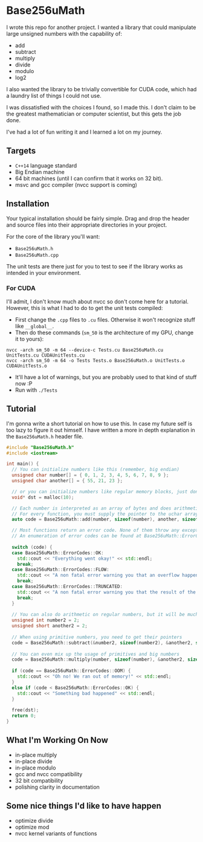 # Base256uMath

I wrote this repo for another project.
I wanted a library that could manipulate large unsigned numbers with the capability of:
- add
- subtract
- multiply
- divide
- modulo
- log2

I also wanted the library to be trivially convertible for CUDA code, which had a laundry list of things I could not use.

I was dissatisfied with the choices I found, so I made this. I don't claim to be the greatest mathematician or computer scientist, but this gets the job done.

I've had a lot of fun writing it and I learned a lot on my journey.

## Targets
- `C++14` language standard
- Big Endian machine
- 64 bit machines (until I can confirm that it works on 32 bit).
- msvc and gcc compiler (nvcc support is coming)

## Installation
Your typical installation should be fairly simple. Drag and drop the header and source files into their appropriate directories in your project.

For the core of the library you'll want:
- `Base256uMath.h`
- `Base256uMath.cpp`

The unit tests are there just for you to test to see if the library works as intended in your environment.

### For CUDA
I'll admit, I don't know much about nvcc so don't come here for a tutorial. However, this is what I had to do to get the unit tests compiled:

- First change the `.cpp` files to `.cu` files. Otherwise it won't recognize stuff like `__global__`.
- Then do these commands (`sm_50` is the architecture of my GPU, change it to yours):
```
nvcc -arch sm_50 -m 64 --device-c Tests.cu Base256uMath.cu UnitTests.cu CUDAUnitTests.cu
nvcc -arch sm_50 -m 64 -o Tests Tests.o Base256uMath.o UnitTests.o CUDAUnitTests.o
```
- It'll have a lot of warnings, but you are probably used to that kind of stuff now :P
- Run with `./Tests`

## Tutorial
I'm gonna write a short tutorial on how to use this. In case my future self is too lazy to figure it out himself.
I have written a more in depth explanation in the `Base256uMath.h` header file.

```c++
#include "Base256uMath.h"
#include <iostream>

int main() {
  // You can initialize numbers like this (remember, big endian)
  unsigned char number[] = { 0, 1, 2, 3, 4, 5, 6, 7, 8, 9 };
  unsigned char another[] = { 55, 21, 23 };

  // or you can initialize numbers like regular memory blocks, just don't forget to delete them afterwards
  void* dst = malloc(10);

  // Each number is interpreted as an array of bytes and does arithmetic on them in base 256.
  // For every function, you must supply the pointer to the uchar array and the size of it.
  auto code = Base256uMath::add(number, sizeof(number), another, sizeof(another), dst, 10);

  // Most functions return an error code. None of them throw any exceptions.
  // An enumeration of error codes can be found at Base256uMath::ErrorCodes
  
  switch (code) {
  case Base256uMath::ErrorCodes::OK:
    std::cout << "Everything went okay!" << std::endl;
    break;
  case Base256uMath::ErrorCodes::FLOW:
    std::cout << "A non fatal error warning you that an overflow happened." << std::endl;
    break;
  case Base256uMath::ErrorCodes::TRUNCATED:
    std::cout << "A non fatal error warning you that the result of the operation *may* be truncated." << std::endl;
    break;
  }
  
  // You can also do arithmetic on regular numbers, but it will be much slower than normal arithmetic
  unsigned int number2 = 2;
  unsigned short another2 = 2;
  
  // When using primitive numbers, you need to get their pointers
  code = Base256uMath::subtract(&number2, sizeof(number2), &another2, sizeof(another2), dst, 10);
  
  // You can even mix up the usage of primitives and big numbers
  code = Base256uMath::multiply(number, sizeof(number), &another2, sizeof(another2), dst, 10);
  
  if (code == Base256uMath::ErrorCodes::OOM) {
    std::cout << "Oh no! We ran out of memory!" << std::endl;
  }
  else if (code < Base256uMath::ErrorCodes::OK) {
    std::cout << "Something bad happened" << std::endl;
  }
  
  free(dst);
  return 0;
}
```

## What I'm Working On Now
- in-place multiply
- in-place divide
- in-place modulo
- gcc and nvcc compatibility
- 32 bit compatibility
- polishing clarity in documentation

## Some nice things I'd like to have happen
- optimize divide
- optimize mod
- nvcc kernel variants of functions
